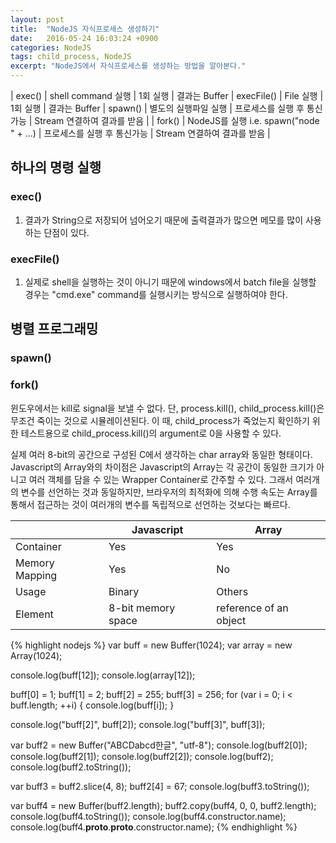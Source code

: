```yaml
---
layout: post
title:  "NodeJS 자식프로세스 생성하기"
date:   2016-05-24 16:03:24 +0900
categories: NodeJS
tags: child_process, NodeJS
excerpt: "NodeJS에서 자식프로세스를 생성하는 방법을 알아본다."
---
```


| exec() | shell command 실행 | 1회 실행 | 결과는 Buffer
| execFile() | File 실행 | 1회 실행 | 결과는 Buffer
| spawn() | 별도의 실행파일 실행 | 프로세스를 실행 후 통신가능 | Stream 연결하여 결과를 받음 |
| fork() | NodeJS를 실행 i.e. spawn("node " + ...) | 프로세스를 실행 후 통신가능 | Stream 연결하여 결과를 받음 |

## 하나의 명령 실행 ##

### exec() ###

1. 결과가 String으로 저장되어 넘어오기 때문에 출력결과가 많으면 메모를 많이 사용하는 단점이 있다.

### execFile() ###

1. 실제로 shell을 실행하는 것이 아니기 때문에 windows에서 batch file을 실행할 경우는 "cmd.exe" command를 실행시키는 방식으로 실행하여야 한다.



## 병렬 프로그래밍 ##

### spawn() ###

### fork() ###

윈도우에서는 kill로 signal을 보낼 수 없다.
단, process.kill(), child_process.kill()은 무조건 죽이는 것으로 시뮬레이션된다. 이 때, child_process가 죽었는지 확인하기 위한 테스트용으로 child_process.kill()의 argument로 0을 사용할 수 있다.

실제 여러 8-bit의 공간으로 구성된 C에서 생각하는 char array와 동일한 형태이다.
Javascript의 Array와의 차이점은
Javascript의 Array는 각 공간이 동일한 크기가 아니고 여러 객체를 담을 수 있는 Wrapper Container로
간주할 수 있다.
그래서 여러개의 변수를 선언하는 것과 동일하지만, 브라우저의 최적화에 의해 수행 속도는
Array를 통해서 접근하는 것이 여러개의 변수를 독립적으로 선언하는 것보다는 빠르다.

|                | Javascript         | Array                  |
|----------------|--------------------|------------------------|
| Container      | Yes                | Yes                    |
| Memory Mapping | Yes                | No                     |
| Usage          | Binary             | Others                 |
| Element        | 8-bit memory space | reference of an object |

{% highlight nodejs %}
var buff = new Buffer(1024);
var array = new Array(1024);

console.log(buff[12]);
console.log(array[12]);

buff[0] = 1;
buff[1] = 2;
buff[2] = 255;
buff[3] = 256;
for (var i = 0; i < buff.length; ++i) {
	console.log(buff[i]);
}

console.log("buff[2]", buff[2]);
console.log("buff[3]", buff[3]);

var buff2 = new Buffer("ABCDabcd한글", "utf-8");
console.log(buff2[0]);
console.log(buff2[1]);
console.log(buff2[2]);
console.log(buff2);
console.log(buff2.toString());

var buff3 = buff2.slice(4, 8);
buff2[4] = 67;
console.log(buff3.toString());

var buff4 = new Buffer(buff2.length);
buff2.copy(buff4, 0, 0, buff2.length);
console.log(buff4.toString());
console.log(buff4.constructor.name);
console.log(buff4.__proto__.__proto__.constructor.name);
{% endhighlight %}


